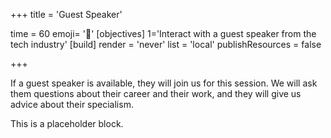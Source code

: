 +++
title = 'Guest Speaker'

time = 60
emoji= '🎤'
[objectives]
    1='Interact with a guest speaker from the tech industry'
[build]
  render = 'never'
  list = 'local'
  publishResources = false

+++

If a guest speaker is available, they will join us for this session. We will ask them questions about their career and their work, and they will give us advice about their specialism.

This is a placeholder block.
